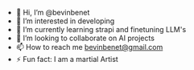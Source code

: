 - 👋 Hi, I’m @bevinbenet
- 👀 I’m interested in developing 
- 🌱 I’m currently learning strapi and finetuning LLM's
- 💞️ I’m looking to collaborate on AI projects
- 📫 How to reach me bevinbenet@gmail.com
- ⚡ Fun fact: I am a martial Artist

<!---
bevinbenet/bevinbenet is a ✨ special ✨ repository because its `README.md` (this file) appears on your GitHub profile.
You can click the Preview link to take a look at your changes.
--->
